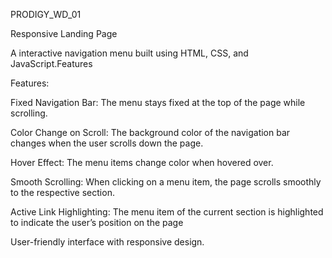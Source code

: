 PRODIGY_WD_01

Responsive Landing Page

A interactive navigation menu built using HTML, CSS, and JavaScript.Features

Features:

Fixed Navigation Bar: The menu stays fixed at the top of the page while scrolling.

Color Change on Scroll: The background color of the navigation bar changes when the user scrolls down the page.

Hover Effect: The menu items change color when hovered over.

Smooth Scrolling: When clicking on a menu item, the page scrolls smoothly to the respective section.

Active Link Highlighting: The menu item of the current section is highlighted to indicate the user’s position on the page

User-friendly interface with responsive design.


